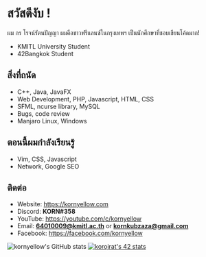 # สวัสดีงับ !
ผม กร โรจน์รัตนปัญญา ผมคือชาวฟรีแลนซ์ในกรุงเทพฯ เป็นนักศึกษาที่ชอบเขียนโค้ดมาก!

- KMITL University Student
- 42Bangkok Student

## สิ่งที่ถนัด
- C++, Java, JavaFX
- Web Development, PHP, Javascript, HTML, CSS
- SFML, ncurse library, MySQL
- Bugs, code review
- Manjaro Linux, Windows

## ตอนนี้ผมกำลังเรียนรู้
- Vim, CSS, Javascript
- Network, Google SEO

## ติดต่อ
- Website: https://kornyellow.com
- Discord: **KORN#358**
- YouTube: https://youtube.com/c/kornyellow
- Email: **64010009@kmitl.ac.th** or **kornkubzaza@gmail.com**
- Facebook: https://facebook.com/kornyellow

![kornyellow's GitHub stats](https://github-readme-stats.vercel.app/api?username=kornyellow&show_icons=true&theme=gruvbox)
[![korojrat's 42 stats](https://badge.mediaplus.ma/darkblue/korojrat?1337Badge=off&UM6P=off)](https://github.com/oakoudad/badge42)
